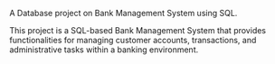 A Database project on Bank Management System using SQL.

This project is a SQL-based Bank Management System that provides functionalities for managing customer accounts, transactions, and administrative tasks within a banking environment.

